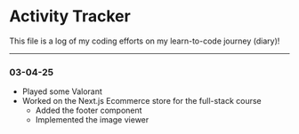 # Activity Tracker

This file is a log of my coding efforts on my learn-to-code journey (diary)!

---

### 03-04-25

- Played some Valorant
- Worked on the Next.js Ecommerce store for the full-stack course
  - Added the footer component
  - Implemented the image viewer
